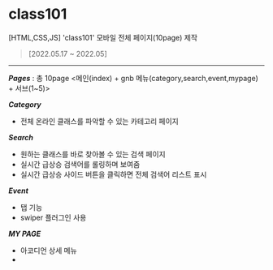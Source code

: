 # class101
[HTML,CSS,JS] 'class101' 모바일 전체 페이지(10page) 제작
> [2022.05.17 ~ 2022.05]

***
***Pages***
: 총 10page <메인(index) + gnb 메뉴(category,search,event,mypage) + 서브(1~5)>

***Category***
* 전체 온라인 클래스를 파악할 수 있는 카테고리 페이지

***Search***
* 원하는 클래스를 바로 찾아볼 수 있는 검색 페이지
* 실시간 급상승 검색어를 롤링하며 보여줌
* 실시간 급상승 사이드 버튼을 클릭하면 전체 검색어 리스트 표시

***Event***
* 탭 기능
* swiper 플러그인 사용

***MY PAGE***
* 아코디언 상세 메뉴
* 
